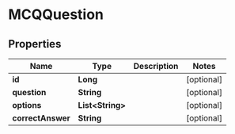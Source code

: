

# MCQQuestion


## Properties

| Name | Type | Description | Notes |
|------------ | ------------- | ------------- | -------------|
|**id** | **Long** |  |  [optional] |
|**question** | **String** |  |  [optional] |
|**options** | **List&lt;String&gt;** |  |  [optional] |
|**correctAnswer** | **String** |  |  [optional] |




